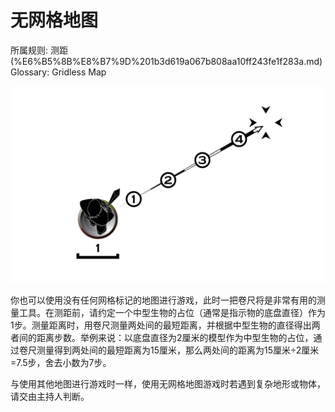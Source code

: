 # 无网格地图

所属规则: 测距 (%E6%B5%8B%E8%B7%9D%201b3d619a067b808aa10ff243fe1f283a.md)
Glossary: Gridless Map

![mapsample_gridless.png](%E6%97%A0%E7%BD%91%E6%A0%BC%E5%9C%B0%E5%9B%BE%201b3d619a067b8077baccc1388ecc202c/mapsample_gridless.png)

你也可以使用没有任何网格标记的地图进行游戏，此时一把卷尺将是非常有用的测量工具。在测距前，请约定一个中型生物的占位（通常是指示物的底盘直径）作为1步。测量距离时，用卷尺测量两处间的最短距离，并根据中型生物的直径得出两者间的距离步数。举例来说：以底盘直径为2厘米的模型作为中型生物的占位，通过卷尺测量得到两处间的最短距离为15厘米，那么两处间的距离为15厘米÷2厘米=7.5步，舍去小数为7步。

与使用其他地图进行游戏时一样，使用无网格地图游戏时若遇到复杂地形或物体，请交由主持人判断。
